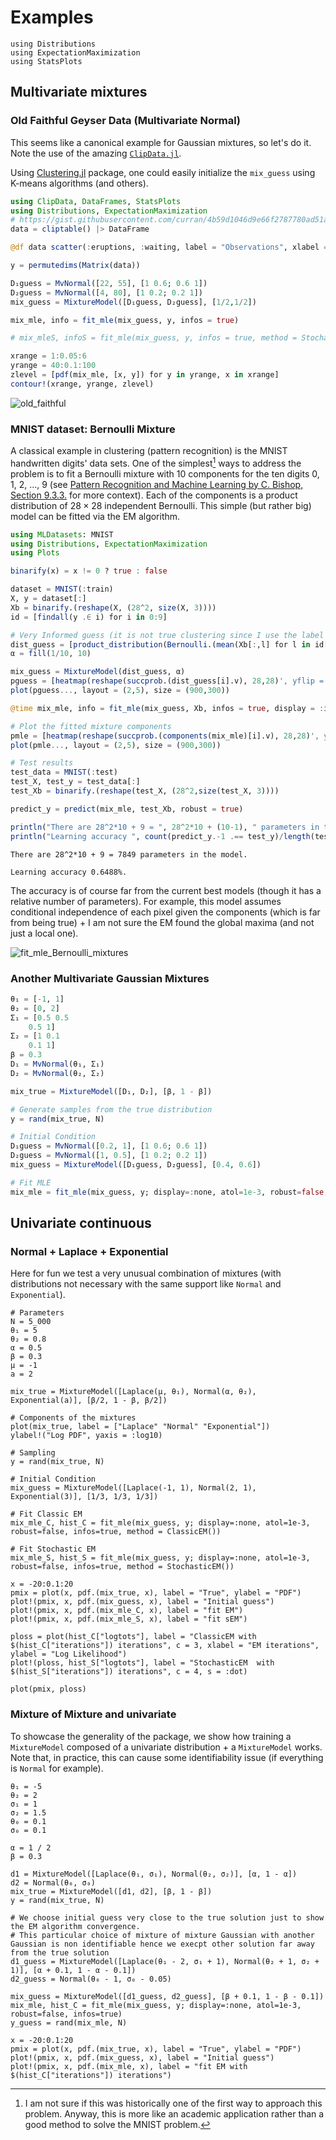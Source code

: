 # Examples

```@example 1
using Distributions
using ExpectationMaximization
using StatsPlots
```

## Multivariate mixtures

### Old Faithful Geyser Data (Multivariate Normal)

This seems like a canonical example for Gaussian mixtures, so let's do it. Note the use of the amazing [`ClipData.jl`](https://github.com/pdeffebach/ClipData.jl).

Using [Clustering.jl](https://juliastats.org/Clustering.jl/dev/index.html) package, one could easily initialize the `mix_guess` using K-means algorithms (and others).

```julia
using ClipData, DataFrames, StatsPlots
using Distributions, ExpectationMaximization
# https://gist.githubusercontent.com/curran/4b59d1046d9e66f2787780ad51a1cd87/raw/9ec906b78a98cf300947a37b56cfe70d01183200/data.tsv
data = cliptable() |> DataFrame

@df data scatter(:eruptions, :waiting, label = "Observations", xlabel = "Duration of the eruption (min)", ylabel = " Duration until the next eruption (min)")

y = permutedims(Matrix(data))

D₁guess = MvNormal([22, 55], [1 0.6; 0.6 1])
D₂guess = MvNormal([4, 80], [1 0.2; 0.2 1])
mix_guess = MixtureModel([D₁guess, D₂guess], [1/2,1/2])

mix_mle, info = fit_mle(mix_guess, y, infos = true)

# mix_mleS, infoS = fit_mle(mix_guess, y, infos = true, method = StochasticEM())

xrange = 1:0.05:6
yrange = 40:0.1:100
zlevel = [pdf(mix_mle, [x, y]) for y in yrange, x in xrange]
contour!(xrange, yrange, zlevel)
```

![old_faithful](https://user-images.githubusercontent.com/46794064/227059681-53e08e6d-8a77-4f52-b1dc-50e3e3794763.svg)


### MNIST dataset: Bernoulli Mixture

A classical example in clustering (pattern recognition) is the MNIST handwritten digits' data sets.
One of the simplest[^1] ways to address the problem is to fit a Bernoulli mixture with 10 components for the ten digits 0, 1, 2, ..., 9 (see [Pattern Recognition and Machine Learning by C. Bishop, Section 9.3.3.](https://d1wqtxts1xzle7.cloudfront.net/30428242/bg0137-libre.pdf?1390888009=&response-content-disposition=inline%3B+filename%3DPattern_recognition_and_machine_learning.pdf&Expires=1679414339&Signature=fEpdcg3ZXYvfcSTtQBe6pF2UqhlrEV2hG0~djNJrglRKQRmt3iYE1OmgoEO0byuCs5HNRLFXKqKNs7l5ry-1pLTzMU87W8QqU8zn0STVozwWL-T2Yd-dmEjw-f8bbrvoq5WOzcUfj25MxLCfJRx66Q~zJwNDJYYnFeAyYFJdWnfPBf3GsR7nR6GYCQH~qvLfzGh~zOYHa7Gmr3yvz9mkjWFWMM4pAikNTmmw6F~N1rqXra2ZIL4kQqvfG-WjU-j0G5TdItSYn2FfoLcXPHXvA1nLfTB2vY5sGY8YKgFqez-~eQKt72diTZZnKNBJKnnnbZ0iWJzuTqzsqi2C4hVpLQ__&Key-Pair-Id=APKAJLOHF5GGSLRBV4ZA) for more context).
Each of the components is a product distribution of $28\times 28$ independent Bernoulli. This simple (but rather big) model can be fitted via the EM algorithm.

[^1]: I am not sure if this was historically one of the first way to approach this problem. Anyway, this is more like an academic application rather than a good method to solve the MNIST problem.

```julia
using MLDatasets: MNIST
using Distributions, ExpectationMaximization
using Plots

binarify(x) = x != 0 ? true : false

dataset = MNIST(:train)
X, y = dataset[:]
Xb = binarify.(reshape(X, (28^2, size(X, 3))))
id = [findall(y .∈ i) for i in 0:9]

# Very Informed guess (it is not true clustering since I use the label for the initial condition (IC). It also works good with other not too far IC )
dist_guess = [product_distribution(Bernoulli.(mean(Xb[:,l] for l in id[i]))) for i in eachindex(id)]
α = fill(1/10, 10)

mix_guess = MixtureModel(dist_guess, α)
pguess = [heatmap(reshape(succprob.(dist_guess[i].v), 28,28)', yflip = :true, cmap = :grays, clims = (0,1), ticks = :none) for i in eachindex(id)]
plot(pguess..., layout = (2,5), size = (900,300))

@time mix_mle, info = fit_mle(mix_guess, Xb, infos = true, display = :iter, robust = true)

# Plot the fitted mixture components
pmle = [heatmap(reshape(succprob.(components(mix_mle)[i].v), 28,28)', yflip = :true, cmap = :grays, clims = (0,1), ticks = :none) for i in eachindex(id)]
plot(pmle..., layout = (2,5), size = (900,300))

# Test results
test_data = MNIST(:test)
test_X, test_y = test_data[:]
test_Xb = binarify.(reshape(test_X, (28^2,size(test_X, 3))))

predict_y = predict(mix_mle, test_Xb, robust = true)

println("There are 28^2*10 + 9 = ", 28^2*10 + (10-1), " parameters in the model.")
println("Learning accuracy ", count(predict_y.-1 .== test_y)/length(test_y), "%.")
```

```jldoctest
There are 28^2*10 + 9 = 7849 parameters in the model.

Learning accuracy 0.6488%.
```

The accuracy is of course far from the current best models (though it has a relative number of parameters). For example, this model assumes conditional independence of each pixel given the components (which is far from being true) + I am not sure the EM found the global maxima (and not just a local one).

![fit_mle_Bernoulli_mixtures](https://user-images.githubusercontent.com/46794064/227059598-1ae0ec10-b802-40ef-bc85-ffbdafbf276e.svg)

### Another Multivariate Gaussian Mixtures

```julia
θ₁ = [-1, 1]
θ₂ = [0, 2]
Σ₁ = [0.5 0.5
    0.5 1]
Σ₂ = [1 0.1
    0.1 1]
β = 0.3
D₁ = MvNormal(θ₁, Σ₁)
D₂ = MvNormal(θ₂, Σ₂)

mix_true = MixtureModel([D₁, D₂], [β, 1 - β])

# Generate samples from the true distribution
y = rand(mix_true, N)

# Initial Condition
D₁guess = MvNormal([0.2, 1], [1 0.6; 0.6 1])
D₂guess = MvNormal([1, 0.5], [1 0.2; 0.2 1])
mix_guess = MixtureModel([D₁guess, D₂guess], [0.4, 0.6])

# Fit MLE
mix_mle = fit_mle(mix_guess, y; display=:none, atol=1e-3, robust=false, infos=false)
```

## Univariate continuous  

### Normal + Laplace + Exponential

Here for fun we test a very unusual combination of mixtures (with distributions not necessary with the same support like `Normal` and `Exponential`).

```@example 1
# Parameters
N = 5_000
θ₁ = 5
θ₂ = 0.8
α = 0.5
β = 0.3
μ = -1
a = 2

mix_true = MixtureModel([Laplace(μ, θ₁), Normal(α, θ₂), Exponential(a)], [β/2, 1 - β, β/2])

# Components of the mixtures
plot(mix_true, label = ["Laplace" "Normal" "Exponential"])
ylabel!("Log PDF", yaxis = :log10)
```

```@example 1
# Sampling
y = rand(mix_true, N)

# Initial Condition
mix_guess = MixtureModel([Laplace(-1, 1), Normal(2, 1), Exponential(3)], [1/3, 1/3, 1/3])

# Fit Classic EM
mix_mle_C, hist_C = fit_mle(mix_guess, y; display=:none, atol=1e-3, robust=false, infos=true, method = ClassicEM())

# Fit Stochastic EM
mix_mle_S, hist_S = fit_mle(mix_guess, y; display=:none, atol=1e-3, robust=false, infos=true, method = StochasticEM())

x = -20:0.1:20
pmix = plot(x, pdf.(mix_true, x), label = "True", ylabel = "PDF")
plot!(pmix, x, pdf.(mix_guess, x), label = "Initial guess")
plot!(pmix, x, pdf.(mix_mle_C, x), label = "fit EM")
plot!(pmix, x, pdf.(mix_mle_S, x), label = "fit sEM")

ploss = plot(hist_C["logtots"], label = "ClassicEM with $(hist_C["iterations"]) iterations", c = 3, xlabel = "EM iterations", ylabel = "Log Likelihood")
plot!(ploss, hist_S["logtots"], label = "StochasticEM  with $(hist_S["iterations"]) iterations", c = 4, s = :dot)

plot(pmix, ploss)
```

### Mixture of Mixture and univariate

To showcase the generality of the package, we show how training a `MixtureModel` composed of a univariate distribution + a `MixtureModel` works.
Note that, in practice, this can cause some identifiability issue (if everything is `Normal` for example).

```@example 1
θ₁ = -5
θ₂ = 2
σ₁ = 1
σ₂ = 1.5
θ₀ = 0.1
σ₀ = 0.1

α = 1 / 2
β = 0.3

d1 = MixtureModel([Laplace(θ₁, σ₁), Normal(θ₂, σ₂)], [α, 1 - α])
d2 = Normal(θ₀, σ₀)
mix_true = MixtureModel([d1, d2], [β, 1 - β])
y = rand(mix_true, N)

# We choose initial guess very close to the true solution just to show the EM algorithm convergence.
# This particular choice of mixture of mixture Gaussian with another Gaussian is non identifiable hence we execpt other solution far away from the true solution
d1_guess = MixtureModel([Laplace(θ₁ - 2, σ₁ + 1), Normal(θ₂ + 1, σ₂ + 1)], [α + 0.1, 1 - α - 0.1])
d2_guess = Normal(θ₀ - 1, σ₀ - 0.05)

mix_guess = MixtureModel([d1_guess, d2_guess], [β + 0.1, 1 - β - 0.1])
mix_mle, hist_C = fit_mle(mix_guess, y; display=:none, atol=1e-3, robust=false, infos=true)
y_guess = rand(mix_mle, N)

x = -20:0.1:20
pmix = plot(x, pdf.(mix_true, x), label = "True", ylabel = "PDF")
plot!(pmix, x, pdf.(mix_guess, x), label = "Initial guess")
plot!(pmix, x, pdf.(mix_mle, x), label = "fit EM with $(hist_C["iterations"]) iterations")
```
